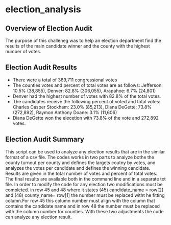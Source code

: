 # election_analysis

## Overview of Election Audit
The purpose of this challeneg was to help an election department find the results of the main candidate winner and the county with the highest number of votes. 

## Election Audit Results
- There were a total of 369,711 congressional votes
- The counties votes and percent of total votes are as follows: Jefferson: 10.5% (38,855), Denver: 82.8% (306,055), Arapahoe: 6.7% (24,801)
- Denver had the highest number of votes with 82.8% of the total votes.
- The candidates receive the following percent of voted and total votes: Charles Casper Stockham: 23.0% (85,213), Diana DeGette: 73.8% (272,892), Raymon Anthony Doane: 3.1% (11,606)
- Diana DeGette won the elecetion with 73.8% of the vote and 272,892 votes.

## Election Audit Summary

This script can be used to analyze any election results that are in the similar format of a csv file. The codes works in two parts to analyze bothe the county turnout per county and defines the largets coutny by votes, and analyzes the votes per candidate and defines the winning candidate. Results are given in the total number of votes and percent of total votes. The final results are available both in the command line and in a separate txt file. In order to modify the code for any election two modifications must be completed. in row 45 and 48 where it states (45) candidate_name = row[2] and (48) county_name= row[1] the number must be replaced witht he fitting column.For row 45 this column number must align with the column that contains the candidate name and in row 48 the number must be replaced with the column number for counties. With these two adjustments the code can analyze any election result.
